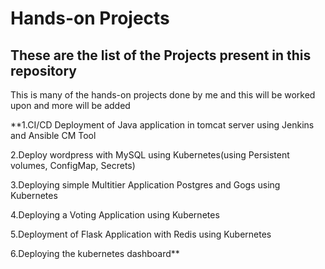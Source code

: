 # Hands-on Projects

## These are the list of the Projects present in this repository

This is many of the hands-on projects done by me and this will be worked upon and more will be added

**1.CI/CD Deployment of Java application in tomcat server using Jenkins and Ansible CM Tool

2.Deploy wordpress with MySQL using Kubernetes(using Persistent volumes, ConfigMap, Secrets)

3.Deploying simple Multitier Application Postgres and Gogs using Kubernetes

4.Deploying a Voting Application using Kubernetes

5.Deployment of Flask Application with Redis using Kubernetes

6.Deploying the kubernetes dashboard**


